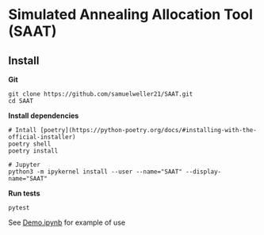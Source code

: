 # Simulated Annealing Allocation Tool (SAAT)

## Install

**Git**
```
git clone https://github.com/samuelweller21/SAAT.git
cd SAAT
```

**Install dependencies**

```
# Intall [poetry](https://python-poetry.org/docs/#installing-with-the-official-installer)
poetry shell
poetry install

# Jupyter
python3 -m ipykernel install --user --name="SAAT" --display-name="SAAT"
```

**Run tests**
```
pytest
```

See [Demo.ipynb](https://github.com/samuelweller21/SAAT/blob/main/Demo.ipynb) for example of use
